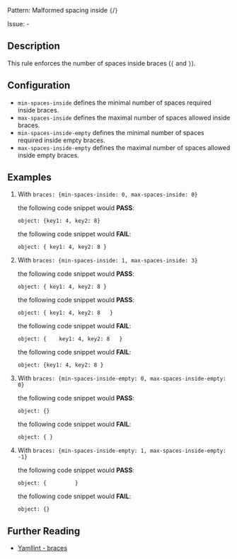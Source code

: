 Pattern: Malformed spacing inside `{`/`}`

Issue: -

## Description

This rule enforces the number of spaces inside braces (`{` and `}`).

## Configuration

-   `min-spaces-inside` defines the minimal number of spaces required inside braces.
-   `max-spaces-inside` defines the maximal number of spaces allowed inside braces.
-   `min-spaces-inside-empty` defines the minimal number of spaces required inside empty braces.
-   `max-spaces-inside-empty` defines the maximal number of spaces allowed inside empty braces.

## Examples

1.  With `braces: {min-spaces-inside: 0, max-spaces-inside: 0}`

    the following code snippet would **PASS**:

        object: {key1: 4, key2: 8}

    the following code snippet would **FAIL**:

        object: { key1: 4, key2: 8 }

2.  With `braces: {min-spaces-inside: 1, max-spaces-inside: 3}`

    the following code snippet would **PASS**:

        object: { key1: 4, key2: 8 }

    the following code snippet would **PASS**:

        object: { key1: 4, key2: 8   }

    the following code snippet would **FAIL**:

        object: {    key1: 4, key2: 8   }

    the following code snippet would **FAIL**:

        object: {key1: 4, key2: 8 }

3.  With `braces: {min-spaces-inside-empty: 0, max-spaces-inside-empty: 0}`

    the following code snippet would **PASS**:

        object: {}

    the following code snippet would **FAIL**:

        object: { }

4.  With `braces: {min-spaces-inside-empty: 1, max-spaces-inside-empty: -1}`

    the following code snippet would **PASS**:

        object: {         }

    the following code snippet would **FAIL**:

        object: {}

## Further Reading

* [Yamllint - braces](https://yamllint.readthedocs.io/en/stable/rules.html#module-yamllint.rules.braces)